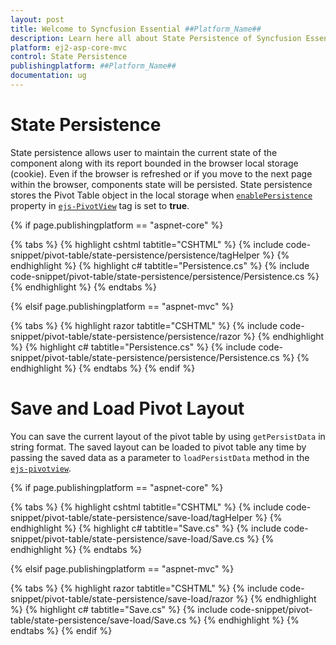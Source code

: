 ```yaml
---
layout: post
title: Welcome to Syncfusion Essential ##Platform_Name##
description: Learn here all about State Persistence of Syncfusion Essential ##Platform_Name## widgets based on HTML5 and jQuery.
platform: ej2-asp-core-mvc
control: State Persistence
publishingplatform: ##Platform_Name##
documentation: ug
---
```



# State Persistence

State persistence allows user to maintain the current state of the component along with its report bounded in the browser local storage (cookie). Even if the browser is refreshed or if you move to the next page within the browser, components state will be persisted. State persistence stores the Pivot Table object in the local storage when [`enablePersistence`](https://help.syncfusion.com/cr/aspnetcore-js2/Syncfusion.EJ2.PivotView.PivotView.html#Syncfusion_EJ2_PivotView_PivotView_EnablePersistence) property in [`ejs-PivotView`](https://help.syncfusion.com/cr/aspnetcore-js2/Syncfusion.EJ2.PivotView.PivotView.html) tag is set to **true**.

{% if page.publishingplatform == "aspnet-core" %}

{% tabs %}
{% highlight cshtml tabtitle="CSHTML" %}
{% include code-snippet/pivot-table/state-persistence/persistence/tagHelper %}
{% endhighlight %}
{% highlight c# tabtitle="Persistence.cs" %}
{% include code-snippet/pivot-table/state-persistence/persistence/Persistence.cs %}
{% endhighlight %}
{% endtabs %}

{% elsif page.publishingplatform == "aspnet-mvc" %}

{% tabs %}
{% highlight razor tabtitle="CSHTML" %}
{% include code-snippet/pivot-table/state-persistence/persistence/razor %}
{% endhighlight %}
{% highlight c# tabtitle="Persistence.cs" %}
{% include code-snippet/pivot-table/state-persistence/persistence/Persistence.cs %}
{% endhighlight %}
{% endtabs %}
{% endif %}



# Save and Load Pivot Layout

You can save the current layout of the pivot table by using `getPersistData` in string format. The saved layout can be loaded to pivot table any time by passing the saved data as a parameter to `loadPersistData` method in the [`ejs-pivotview`](https://help.syncfusion.com/cr/aspnetcore-js2/Syncfusion.EJ2.PivotView.PivotView.html).

{% if page.publishingplatform == "aspnet-core" %}

{% tabs %}
{% highlight cshtml tabtitle="CSHTML" %}
{% include code-snippet/pivot-table/state-persistence/save-load/tagHelper %}
{% endhighlight %}
{% highlight c# tabtitle="Save.cs" %}
{% include code-snippet/pivot-table/state-persistence/save-load/Save.cs %}
{% endhighlight %}
{% endtabs %}

{% elsif page.publishingplatform == "aspnet-mvc" %}

{% tabs %}
{% highlight razor tabtitle="CSHTML" %}
{% include code-snippet/pivot-table/state-persistence/save-load/razor %}
{% endhighlight %}
{% highlight c# tabtitle="Save.cs" %}
{% include code-snippet/pivot-table/state-persistence/save-load/Save.cs %}
{% endhighlight %}
{% endtabs %}
{% endif %}

